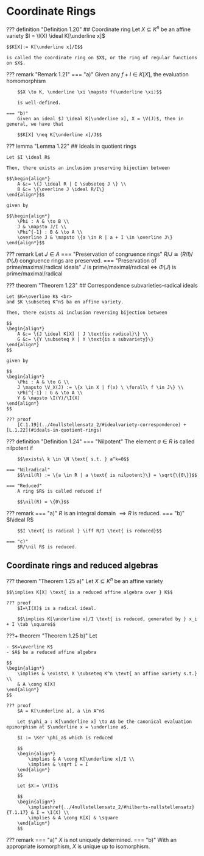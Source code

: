 # Coordinate Rings

??? definition "Definition 1.20"
    ## Coordinate ring
    Let $X \subseteq K^n$ be an affine variety
    $I = \I(X) \ideal K[\underline x]$

    $$K[X]:= K[\underline x]/I$$

    is called the coordinate ring on $X$, or the ring of regular functions on $X$.


??? remark "Remark 1.21"
    === "a)"
        Given any $f + I \in K[X]$, the evaluation homomorphism

        $$X \to K, \underline \xi \mapsto f(\underline \xi)$$

        is well-defined.

    === "b)"
        Given an ideal $J \ideal K[\underline x], X = \V(J)$, then in general, we have that

        $$K[X] \neq K[\underline x]/J$$


??? lemma "Lemma 1.22"
    ## Ideals in quotient rings

    Let $I \ideal R$

    Then, there exists an inclusion preserving bijection between

    $$\begin{align*}
        A &:= \{J \ideal R | I \subseteq J \} \\
        B &:= \{\overline J \ideal R/I\}
    \end{align*}$$

    given by
    
    $$\begin{align*}
        \Phi : A & \to B \\
        J & \mapsto J/I \\
        \Phi^{-1} : B & \to A \\
        \overline J & \mapsto \{a \in R | a + I \in \overline J\}
    \end{align*}$$


??? remark
    Let $J \in A$
    === "Preservation of congruence rings"
        $R/J \cong (R/I)/\Phi(J)$ congruence rings are preserved.
    === "Preservation of prime/maximal/radical ideals"
        $J$ is prime/maximal/radical $\iff$ $\Phi(J)$ is prime/maximal/radical


??? theorem "Theorem 1.23"
    ## Correspondence subvarieties–radical ideals

    Let $K=\overline K$ <br>
    and $K \subseteq K^n$ ba en affine variety.

    Then, there exists ai inclusion reversing bijection between

    $$
    \begin{align*}
        A &:= \{J \ideal K[X] | J \text{is radical}\} \\
        G &:= \{Y \subseteq X | Y \text{is a subvariety}\}
    \end{align*}
    $$

    given by

    $$
    \begin{align*}
        \Phi : A & \to G \\
        J \mapsto \V_X(J) := \{x \in X | f(x) \ \forall\ f \in J\} \\
        \Phi^{-1} : G & \to A \\
        Y & \mapsto \I(Y)/\I(X)
    \end{align*}
    $$
    
    ??? proof
        [C.1.19](../4nullstellensatz_2/#idealvariety-correspondence) + [L.1.22](#ídeals-in-quotient-rings)


??? definition "Definition 1.24"
    === "Nilpotent"
        The element $a \in R$ is called nilpotent if

        $$\exists\ k \in \N \text{ s.t. } a^k=0$$

    === "Nilradical"
        $$\nil(R) := \{a \in R | a \text{ is nilpotent}\} = \sqrt{\{0\}}$$

    === "Reduced"
        A ring $R$ is called reduced if

        $$\nil(R) = \{0\}$$


??? remark
    === "a)"
        $R$ is an integral domain $\implies R$ is reduced.
    === "b)"
        $I\ideal R$

        $$I \text{ is radical } \iff R/I \text{ is reduced}$$

    === "c)"
        $R/\nil R$ is reduced.

## Coordinate rings and reduced algebras

??? theorem "Theorem 1.25 a)"
    Let $X \subseteq K^n$ be an affine variety

    $$\implies K[X] \text{ is a reduced affine algebra over } K$$

    ??? proof
        $I=\I(X)$ is a radical ideal.

        $$\implies K[\underline x]/I \text{ is reduced, generated by } x_i + I \tab \square$$


???+ theorem "Theorem 1.25 b)"
    Let
    
    - $K=\overline K$
    - $A$ be a reduced affine algebra

    $$
    \begin{align*}
        \implies & \exists\ X \subseteq K^n \text{ an affine variety s.t.} \\
        & A \cong K[X]
    \end{align*}
    $$

    ??? proof
        $A = K[\underline a], a \in A^n$

        Let $\phi_a : K[\underline x] \to A$ be the canonical evaluation epimorphism at $\underline x = \underline a$.

        $I := \Ker \phi_a$ which is reduced

        $$
        \begin{align*}
            \implies & A \cong K[\underline x]/I \\
            \implies & \sqrt I = I
        \end{align*}
        $$

        Let $X:= \V(I)$

        $$
        \begin{align*}
            \implieshref{../4nullstellensatz_2/#hilberts-nullstellensatz}{T.1.17} & I = \I(X) \\
            \implies & A \cong K[X] & \square
        \end{align*}
        $$


??? remark
    === "a)"
        $X$ is not uniquely determined.
    === "b)"
        With an appropriate isomorphism, $X$ is unique up to isomorphism.